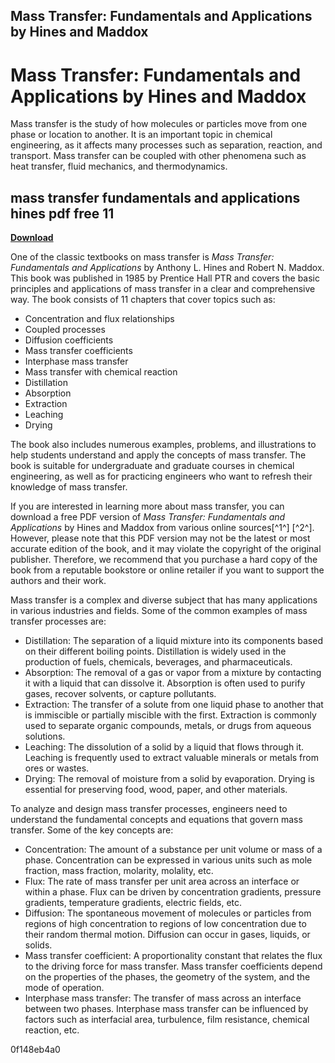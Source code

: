 ## Mass Transfer: Fundamentals and Applications by Hines and Maddox

  
# Mass Transfer: Fundamentals and Applications by Hines and Maddox
 
Mass transfer is the study of how molecules or particles move from one phase or location to another. It is an important topic in chemical engineering, as it affects many processes such as separation, reaction, and transport. Mass transfer can be coupled with other phenomena such as heat transfer, fluid mechanics, and thermodynamics.
 
## mass transfer fundamentals and applications hines pdf free 11


[**Download**](https://www.google.com/url?q=https%3A%2F%2Furllie.com%2F2tK9yh&sa=D&sntz=1&usg=AOvVaw1yC6cRErvDm0NtyJwNNwfY)

 
One of the classic textbooks on mass transfer is *Mass Transfer: Fundamentals and Applications* by Anthony L. Hines and Robert N. Maddox. This book was published in 1985 by Prentice Hall PTR and covers the basic principles and applications of mass transfer in a clear and comprehensive way. The book consists of 11 chapters that cover topics such as:
 
- Concentration and flux relationships
- Coupled processes
- Diffusion coefficients
- Mass transfer coefficients
- Interphase mass transfer
- Mass transfer with chemical reaction
- Distillation
- Absorption
- Extraction
- Leaching
- Drying

The book also includes numerous examples, problems, and illustrations to help students understand and apply the concepts of mass transfer. The book is suitable for undergraduate and graduate courses in chemical engineering, as well as for practicing engineers who want to refresh their knowledge of mass transfer.
 
If you are interested in learning more about mass transfer, you can download a free PDF version of *Mass Transfer: Fundamentals and Applications* by Hines and Maddox from various online sources[^1^] [^2^]. However, please note that this PDF version may not be the latest or most accurate edition of the book, and it may violate the copyright of the original publisher. Therefore, we recommend that you purchase a hard copy of the book from a reputable bookstore or online retailer if you want to support the authors and their work.
  
Mass transfer is a complex and diverse subject that has many applications in various industries and fields. Some of the common examples of mass transfer processes are:

- Distillation: The separation of a liquid mixture into its components based on their different boiling points. Distillation is widely used in the production of fuels, chemicals, beverages, and pharmaceuticals.
- Absorption: The removal of a gas or vapor from a mixture by contacting it with a liquid that can dissolve it. Absorption is often used to purify gases, recover solvents, or capture pollutants.
- Extraction: The transfer of a solute from one liquid phase to another that is immiscible or partially miscible with the first. Extraction is commonly used to separate organic compounds, metals, or drugs from aqueous solutions.
- Leaching: The dissolution of a solid by a liquid that flows through it. Leaching is frequently used to extract valuable minerals or metals from ores or wastes.
- Drying: The removal of moisture from a solid by evaporation. Drying is essential for preserving food, wood, paper, and other materials.

To analyze and design mass transfer processes, engineers need to understand the fundamental concepts and equations that govern mass transfer. Some of the key concepts are:

- Concentration: The amount of a substance per unit volume or mass of a phase. Concentration can be expressed in various units such as mole fraction, mass fraction, molarity, molality, etc.
- Flux: The rate of mass transfer per unit area across an interface or within a phase. Flux can be driven by concentration gradients, pressure gradients, temperature gradients, electric fields, etc.
- Diffusion: The spontaneous movement of molecules or particles from regions of high concentration to regions of low concentration due to their random thermal motion. Diffusion can occur in gases, liquids, or solids.
- Mass transfer coefficient: A proportionality constant that relates the flux to the driving force for mass transfer. Mass transfer coefficients depend on the properties of the phases, the geometry of the system, and the mode of operation.
- Interphase mass transfer: The transfer of mass across an interface between two phases. Interphase mass transfer can be influenced by factors such as interfacial area, turbulence, film resistance, chemical reaction, etc.

 0f148eb4a0
